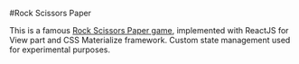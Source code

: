 #Rock Scissors Paper 

This is a famous [Rock Scissors Paper game](https://en.wikipedia.org/wiki/Rock%E2%80%93paper%E2%80%93scissors), 
implemented with ReactJS for View part and CSS Materialize framework.
Custom state management used for experimental purposes.
